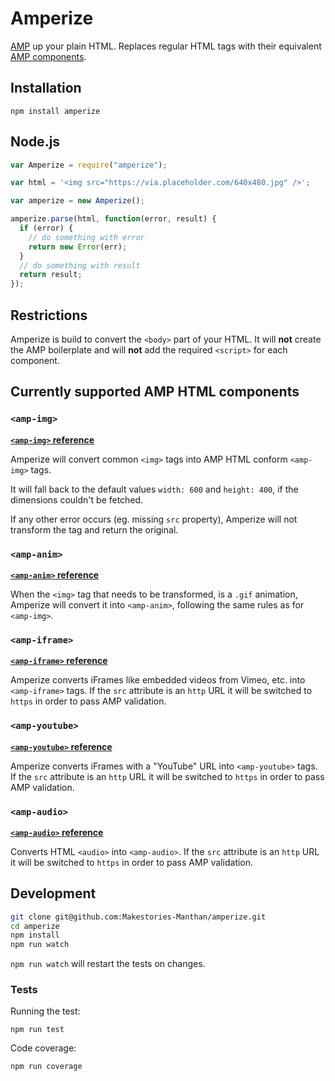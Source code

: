 # Amperize


[AMP][] up your plain HTML. Replaces regular HTML tags with their equivalent
[AMP components][].

[amp]: https://github.com/ampproject/amphtml
[amp components]: https://github.com/ampproject/amphtml/blob/master/spec/amp-html-components.md

## Installation

`npm install amperize`

## Node.js

```js
var Amperize = require("amperize");

var html = '<img src="https://via.placeholder.com/640x480.jpg" />';

var amperize = new Amperize();

amperize.parse(html, function(error, result) {
  if (error) {
    // do something with error
    return new Error(err);
  }
  // do something with result
  return result;
});
```

## Restrictions

Amperize is build to convert the `<body>` part of your HTML. It will **not**
create the AMP boilerplate and will **not** add the required `<script>` for
each component.

## Currently supported AMP HTML components

### `<amp-img>`

**[`<amp-img>` reference](https://amp.dev/documentation/examples/components/amp-img/)**

Amperize will convert common `<img>` tags into AMP HTML conform `<amp-img>`
tags.

It will fall back to the default values `width: 600` and `height: 400`, if
the dimensions couldn't be fetched.

If any other error occurs (eg. missing `src` property), Amperize will not
transform the tag and return the original.

### `<amp-anim>`

**[`<amp-anim>` reference](https://amp.dev/documentation/examples/components/amp-anim/)**

When the `<img>` tag that needs to be transformed, is a `.gif` animation,
Amperize will convert it into `<amp-anim>`, following the same rules as for
`<amp-img>`.

### `<amp-iframe>`

**[`<amp-iframe>` reference](https://amp.dev/documentation/examples/components/amp-iframe/)**

Amperize converts iFrames like embedded videos from Vimeo, etc. into
`<amp-iframe>` tags. If the `src` attribute is an `http` URL it will be
switched to `https` in order to pass AMP validation.

### `<amp-youtube>`

**[`<amp-youtube>` reference](https://amp.dev/documentation/components/amp-youtube)**

Amperize converts iFrames with a "YouTube" URL into `<amp-youtube>` tags. If
the `src` attribute is an `http` URL it will be switched to `https` in order
to pass AMP validation.

### `<amp-audio>`

**[`<amp-audio>` reference](https://amp.dev/documentation/examples/components/amp-audio/)**

Converts HTML `<audio>` into `<amp-audio>`. If the `src` attribute is an
`http` URL it will be switched to `https` in order to pass AMP validation.

## Development

```bash
git clone git@github.com:Makestories-Manthan/amperize.git
cd amperize
npm install
npm run watch
```

`npm run watch` will restart the tests on changes.

### Tests

Running the test:

`npm run test`

Code coverage:

`npm run coverage`
